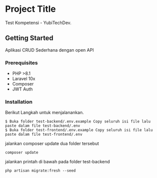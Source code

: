 # Project Title

Test Kompetensi - YubiTechDev.

## Getting Started

Aplikasi CRUD Sederhana dengan open API

### Prerequisites

- PHP >8.1
- Laravel 10x
- Composer
- JWT Auth

### Installation

Berikut Langkah untuk menjalanankan.

```
$ Buka folder test-backend/.env.example Copy seluruh isi file lalu paste dalam file test-backend/.env
$ Buka folder test-frontend/.env.example Copy seluruh isi file lalu paste dalam file test-frontend/.env
```

jalankan composer update dua folder tersebut

```
composer update
```

jalankan printah di bawah pada folder test-backend

```
php artisan migrate:fresh --seed
```
